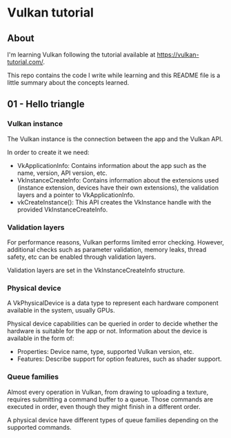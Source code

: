 # Vulkan tutorial

## About

I'm learning Vulkan following the tutorial available at
https://vulkan-tutorial.com/.

This repo contains the code I write while learning and this README file is a
little summary about the concepts learned.

## 01 - Hello triangle

### Vulkan instance

The Vulkan instance is the connection between the app and the Vulkan API.

In order to create it we need:

 - VkApplicationInfo: Contains information about the app such as the name,
   version, API version, etc.
 - VkInstanceCreateInfo: Contains information about the extensions used
   (instance extension, devices have their own extensions), the validation
   layers and a pointer to VkApplicationInfo.
 - vkCreateInstance(): This API creates the VkInstance handle with the provided
   VkInstanceCreateInfo.

### Validation layers

For performance reasons, Vulkan performs limited error checking. However,
additional checks such as parameter validation, memory leaks, thread safety, etc
can be enabled through validation layers.

Validation layers are set in the VkInstanceCreateInfo structure.

### Physical device

A VkPhysicalDevice is a data type to represent each hardware component available
in the system, usually GPUs.

Physical device capabilities can be queried in order to decide whether the
hardware is suitable for the app or not. Information about the device is
available in the form of:

 - Properties: Device name, type, supported Vulkan version, etc.
 - Features: Describe support for option features, such as shader support.

### Queue families

Almost every operation in Vulkan, from drawing to uploading a texture, requires
submitting a command buffer to a queue. Those commands are executed in order,
even though they might finish in a different order.

A physical device have different types of queue families depending on the
supported commands.
